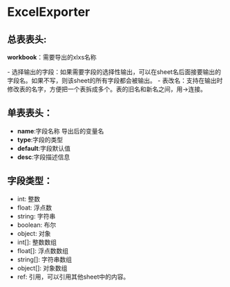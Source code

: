 ExcelExporter
===========================


总表表头:
----------------
__workbook__：需要导出的xlxs名称

[sheet_name]:
在__workbook__标记下面，每一行都是一个要输出sheet。每行开头为该sheet的名字。
    -   选择输出的字段：如果需要字段的选择性输出，可以在sheet名后面接要输出的字段名。如果不写，则该sheet的所有字段都会被输出。
    -   表改名：支持在输出时修改表的名字，方便把一个表拆成多个。表的旧名和新名之间，用->连接。


单表表头：
-----------------
-   __name__:字段名称 导出后的变量名
-   __type__:字段的类型
-   __default__:字段默认值
-   __desc__:字段描述信息


字段类型：
-------------------
-   int: 整数
-   float: 浮点数
-   string: 字符串
-   boolean: 布尔
-   object: 对象
-   int[]: 整数数组
-   float[]: 浮点数数组
-   string[]: 字符串数组
-   object[]: 对象数组
-   ref: 引用，可以引用其他sheet中的内容。




